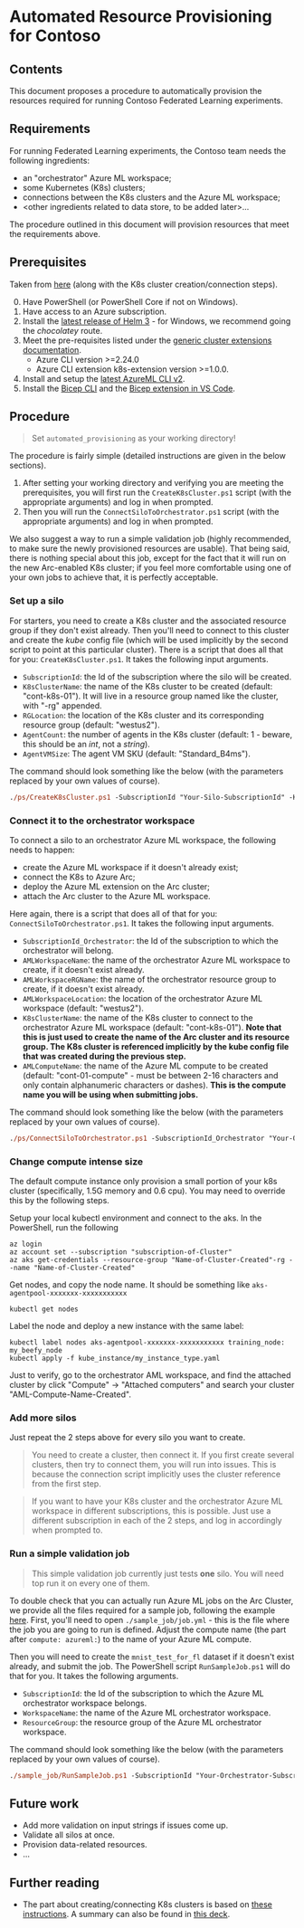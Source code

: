 # Automated Resource Provisioning for Contoso

## Contents

This document proposes a procedure to automatically provision the resources required for running Contoso Federated Learning experiments.

## Requirements

For running Federated Learning experiments, the Contoso team needs the following ingredients:

- an "orchestrator" Azure ML workspace;
- some Kubernetes (K8s) clusters;
- connections between the K8s clusters and the Azure ML workspace;
- <other ingredients related to data store, to be added later>...

The procedure outlined in this document will provision resources that meet the requirements above.

## Prerequisites

Taken from [here](https://github.com/Azure/AML-Kubernetes#prerequisites) (along with the K8s cluster creation/connection steps).

0. Have PowerShell (or PowerShell Core if not on Windows).
1. Have access to an Azure subscription.
2. Install the [latest release of Helm 3](https://helm.sh/docs/intro/install/) - for Windows, we recommend going the _chocolatey_ route.
3. Meet the pre-requisites listed under the [generic cluster extensions documentation](https://docs.microsoft.com/azure/azure-arc/kubernetes/extensions#prerequisites).
    - Azure CLI version >=2.24.0
    - Azure CLI extension k8s-extension version >=1.0.0.
4. Install and setup the [latest AzureML CLI v2](https://docs.microsoft.com/azure/machine-learning/how-to-configure-cli).
5. Install the [Bicep CLI](https://docs.microsoft.com/en-us/azure/azure-resource-manager/bicep/install) and the [Bicep extension in VS Code](https://marketplace.visualstudio.com/items?itemName=ms-azuretools.vscode-bicep).

## Procedure

> Set `automated_provisioning` as your working directory!

The procedure is fairly simple (detailed instructions are given in the below sections).
1. After setting your working directory and  verifying you are meeting the prerequisites, you will first run the `CreateK8sCluster.ps1` script (with the appropriate arguments) and log in when prompted.
2. Then you will run the `ConnectSiloToOrchestrator.ps1` script (with the appropriate arguments) and log in when prompted.

We also suggest a way to run a simple validation job (highly recommended, to make sure the newly provisioned resources are usable). That being said, there is nothing special about this job, except for the fact that it will run on the new Arc-enabled K8s cluster; if you feel more comfortable using one of your own jobs to achieve that, it is perfectly acceptable.

### Set up a silo

For starters, you need to create a K8s cluster and the associated resource group if they don't exist already. Then you'll need to connect to this cluster and create the _kube_ config file (which will be used implicitly by the second script to point at this particular cluster). There is a script that does all that for you: `CreateK8sCluster.ps1`. It takes the following input arguments.
- `SubscriptionId`: the Id of the subscription where the silo will be created. 
- `K8sClusterName`: the name of the K8s cluster to be created (default: "cont-k8s-01"). It will live in a resource group named like the cluster, with "-rg" appended.
- `RGLocation`: the location of the K8s cluster and its corresponding resource group (default: "westus2").
- `AgentCount`: the number of agents in the K8s cluster (default: 1 - beware, this should be an _int_, not a _string_).
- `AgentVMSize`: The agent VM SKU (default: "Standard_B4ms").

The command should look something like the below (with the parameters replaced by your own values of course).

```ps
./ps/CreateK8sCluster.ps1 -SubscriptionId "Your-Silo-SubscriptionId" -K8sClusterName "Name-of-Cluster-to-Create" -RGLocation "Location-of-Cluster-to-Create" -AgentCount Number-of-Agents -AgentVMSize "VM-SKU"
```

### Connect it to the orchestrator workspace

To connect a silo to an orchestrator Azure ML workspace, the following needs to happen:
- create the Azure ML workspace if it doesn't already exist;
- connect the K8s to Azure Arc; 
- deploy the Azure ML extension on the Arc cluster;
- attach the Arc cluster to the Azure ML workspace.

Here again, there is a script that does all of that for you: `ConnectSiloToOrchestrator.ps1`. It takes the following input arguments.
- `SubscriptionId_Orchestrator`: the Id of the subscription to which the orchestrator will belong.
- `AMLWorkspaceName`: the name of the orchestrator Azure ML workspace to create, if it doesn't exist already.
- `AMLWorkspaceRGName`: the name of the orchestrator resource group to create, if it doesn't exist already.
- `AMLWorkspaceLocation`: the location of the orchestrator Azure ML workspace (default: "westus2").
- `K8sClusterName`: the name of the K8s cluster to connect to the orchestrator Azure ML workspace (default: "cont-k8s-01"). **Note that this is just used to create the name of the Arc cluster and its resource group. The K8s cluster is referenced implicitly by the kube config file that was created during the previous step.**
- `AMLComputeName`: the name of the Azure ML compute to be created (default: "cont-01-compute" - must be between 2-16 characters and only contain alphanumeric characters or dashes). **This is the compute name you will be using when submitting jobs.**

The command should look something like the below (with the parameters replaced by your own values of course).

```ps
./ps/ConnectSiloToOrchestrator.ps1 -SubscriptionId_Orchestrator "Your-Orchestrator-SubscriptionId" -AMLWorkspaceName "Your-Orchestrator-Workspace-Name" -AMLWorkspaceRGName "Your-Orchestrator-Resource-Group-Name" -AMLWorkspaceLocation "Your-Orchestrator-Location" -K8sClusterName "Name-of-K8s-Cluster-to-Connect" -AMLComputeName "AML-Compute-Name-to-Create"
```

### Change compute intense size
The default compute instance only provision a small portion of your k8s cluster (specifically, 1.5G memory and 0.6 cpu). You may need to override this by the following steps.

Setup your local kubectl environment and connect to the aks. In the PowerShell, run the following
```
az login
az account set --subscription "subscription-of-Cluster"
az aks get-credentials --resource-group "Name-of-Cluster-Created"-rg --name "Name-of-Cluster-Created"
```

Get nodes, and copy the node name. It should be something like `aks-agentpool-xxxxxxx-xxxxxxxxxxx`
```
kubectl get nodes 
```

Label the node and deploy a new instance with the same label:
```
kubectl label nodes aks-agentpool-xxxxxxx-xxxxxxxxxxx training_node: my_beefy_node
kubectl apply -f kube_instance/my_instance_type.yaml
``` 

Just to verify, go to the orchestrator AML workspace, and find the attached cluster by click "Compute" -> "Attached computers" and search your cluster "AML-Compute-Name-Created".

### Add more silos
Just repeat the 2 steps above for every silo you want to create.

> You need to create a cluster, then connect it. If you first create several clusters, then try to connect them, you will run into issues. This is because the connection script implicitly uses the cluster reference from the first step. 

> If you want to have your K8s cluster and the orchestrator Azure ML workspace in different subscriptions, this is possible. Just use a different subscription in each of the 2 steps, and log in accordingly when prompted to. 

### Run a simple validation job

> This simple validation job currently just tests **one** silo. You will need top run it on every one of them.

To double check that you can actually run Azure ML jobs on the Arc Cluster, we provide all the files required for a sample job, following the example [here](https://github.com/Azure/AML-Kubernetes/blob/master/docs/simple-train-cli.md). First, you'll need to open `./sample_job/job.yml` - this is the file where the job you are going to run is defined. Adjust the compute name (the part after `compute: azureml:`) to the name of your Azure ML compute.

Then you will need to create the `mnist_test_for_fl` dataset if it doesn't exist already, and submit the job. The PowerShell script `RunSampleJob.ps1` will do that for you. It takes the following arguments.
- `SubscriptionId`: the Id of the subscription to which the Azure ML orchestrator workspace belongs.
- `WorkspaceName`: the name of the Azure ML orchestrator workspace.
- `ResourceGroup`: the resource group of the Azure ML orchestrator workspace.

The command should look something like the below (with the parameters replaced by your own values of course).

```ps
./sample_job/RunSampleJob.ps1 -SubscriptionId "Your-Orchestrator-SubscriptionId" -WorkspaceName "Your-Orchestrator-Workspace-Name" -ResourceGroup "Your-Orchestrator-Resource-Group"
```

## Future work
- Add more validation on input strings if issues come up.
- Validate all silos at once.
- Provision data-related resources.
- ...

## Further reading
- The part about creating/connecting K8s clusters is based on [these instructions](https://github.com/Azure/AML-Kubernetes). A summary can also be found in [this deck](https://microsoft.sharepoint.com/:p:/t/AMLDataScience/EQSxAxYrjX1BiOh3s23GpJUB81sgQfNQJFTWCRR0T8pODg?e=6hcvRL).
